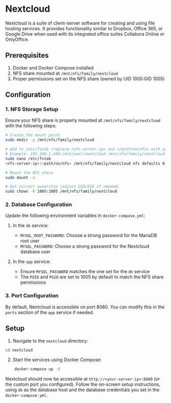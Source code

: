 # Nextcloud

Nextcloud is a suite of client-server software for creating and using file hosting services. It provides functionality similar to Dropbox, Office 365, or Google Drive when used with its integrated office suites Collabora Online or OnlyOffice.

## Prerequisites

1. Docker and Docker Compose installed
2. NFS share mounted at `/mnt/nfs/family/nextcloud`
3. Proper permissions set on the NFS share (owned by UID 1005:GID 1005)

## Configuration

### 1. NFS Storage Setup

Ensure your NFS share is properly mounted at `/mnt/nfs/family/nextcloud` with the following steps:

```bash
# Create the mount point
sudo mkdir -p /mnt/nfs/family/nextcloud

# Add to /etc/fstab (replace <nfs-server-ip> and </path/on/nfs> with your details)
# Example: 192.168.1.100:/mnt/pool/nextcloud /mnt/nfs/family/nextcloud nfs defaults 0 0
sudo nano /etc/fstab
<nfs-server-ip>:<path/on/nfs> /mnt/nfs/family/nextcloud nfs defaults 0 0

# Mount the NFS share
sudo mount -a

# Set correct ownership (adjust UID/GID if needed)
sudo chown -R 1005:1005 /mnt/nfs/family/nextcloud
```

### 2. Database Configuration

Update the following environment variables in `docker-compose.yml`:

1. In the `db` service:
   - `MYSQL_ROOT_PASSWORD`: Choose a strong password for the MariaDB root user
   - `MYSQL_PASSWORD`: Choose a strong password for the Nextcloud database user

2. In the `app` service:
   - Ensure `MYSQL_PASSWORD` matches the one set for the `db` service
   - The `PUID` and `PGID` are set to 1005 by default to match the NFS share permissions

### 3. Port Configuration

By default, Nextcloud is accessible on port 8080. You can modify this in the `ports` section of the `app` service if needed.

## Setup

1.  Navigate to the `nextcloud` directory:
   ```bash
   cd nextcloud
   ```
2.  Start the services using Docker Compose:
```bash
    docker-compose up -d
```

Nextcloud should now be accessible at `http://<your-server-ip>:8080` (or the custom port you configured). Follow the on-screen setup instructions, using `db` as the database host and the database credentials you set in the `docker-compose.yml`. 
